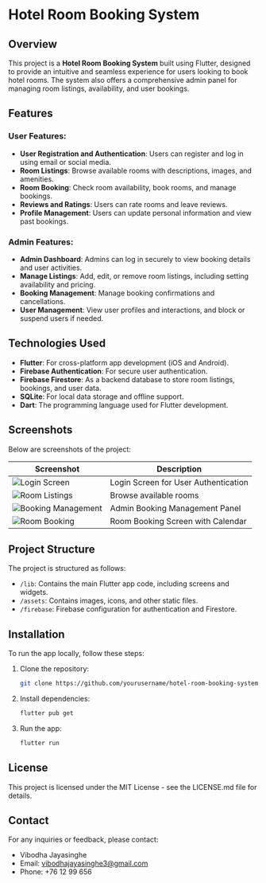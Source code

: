 # Hotel Room Booking System

## Overview
This project is a **Hotel Room Booking System** built using Flutter, designed to provide an intuitive and seamless experience for users looking to book hotel rooms. The system also offers a comprehensive admin panel for managing room listings, availability, and user bookings.

## Features
### User Features:
- **User Registration and Authentication**: Users can register and log in using email or social media.
- **Room Listings**: Browse available rooms with descriptions, images, and amenities.
- **Room Booking**: Check room availability, book rooms, and manage bookings.
- **Reviews and Ratings**: Users can rate rooms and leave reviews.
- **Profile Management**: Users can update personal information and view past bookings.

### Admin Features:
- **Admin Dashboard**: Admins can log in securely to view booking details and user activities.
- **Manage Listings**: Add, edit, or remove room listings, including setting availability and pricing.
- **Booking Management**: Manage booking confirmations and cancellations.
- **User Management**: View user profiles and interactions, and block or suspend users if needed.

## Technologies Used
- **Flutter**: For cross-platform app development (iOS and Android).
- **Firebase Authentication**: For secure user authentication.
- **Firebase Firestore**: As a backend database to store room listings, bookings, and user data.
- **SQLite**: For local data storage and offline support.
- **Dart**: The programming language used for Flutter development.

## Screenshots
Below are screenshots of the project:

| Screenshot | Description |
|------------|-------------|
| ![Login Screen](https://github.com/user-attachments/assets/5d9ce6dc-daff-4217-85df-079e1a2b7c3d) | Login Screen for User Authentication |
| ![Room Listings](https://github.com/user-attachments/assets/3923fc77-422d-486e-8780-53e5bc4a3f94) | Browse available rooms |
| ![Booking Management](https://github.com/user-attachments/assets/c6ffbbb5-3268-471f-b18f-2758f87cd47d) | Admin Booking Management Panel |
| ![Room Booking](https://github.com/user-attachments/assets/da76c804-d628-45f5-af1b-0a922a551a37) | Room Booking Screen with Calendar |


## Project Structure
The project is structured as follows:
- `/lib`: Contains the main Flutter app code, including screens and widgets.
- `/assets`: Contains images, icons, and other static files.
- `/firebase`: Firebase configuration for authentication and Firestore.

## Installation
To run the app locally, follow these steps:
1. Clone the repository: 
    ```bash
    git clone https://github.com/yourusername/hotel-room-booking-system.git
    ```
2. Install dependencies:
    ```bash
    flutter pub get
    ```
3. Run the app:
    ```bash
    flutter run
    ```

## License
This project is licensed under the MIT License - see the LICENSE.md file for details.

## Contact
For any inquiries or feedback, please contact:
- Vibodha Jayasinghe
- Email: vibodhajayasinghe3@gmail.com
- Phone: +76 12 99 656
